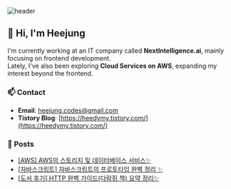     
![header](https://capsule-render.vercel.app/api?type=waving&color=gradient&customColorList=10&height=200&text=hello!&fontSize=50&animation=twinkling&fontAlign=68&fontAlignY=36)


## 👋 Hi, I'm Heejung

I'm currently working at an IT company called **NextIntelligence.ai**, mainly focusing on frontend development.  
Lately, I've also been exploring **Cloud Services on AWS**, expanding my interest beyond the frontend.

### 📫 Contact
- **Email**: heejung.codes@gmail.com
- **Tistory Blog**: [https://heedymy.tistory.com/](https://heedymy.tistory.com/)  


### 📝 Posts
- [[AWS] AWS의 스토리지 및 데이터베이스 서비스✨](https://heedymy.tistory.com/75)
- [[자바스크립트] 자바스크립트의 프로토타입 완벽 정리 ✨](https://heedymy.tistory.com/52)
- [[도서 후기] HTTP 완벽 가이드(다람쥐 책) 요약 정리✨](https://heedymy.tistory.com/50)
